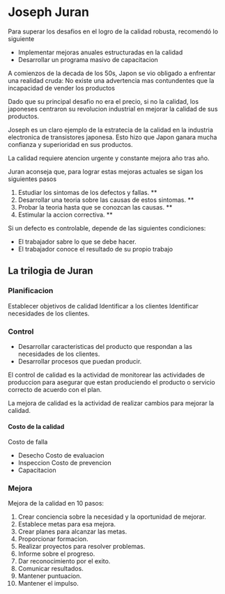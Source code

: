 # Joseph Juran

Para superar los desafios en el logro de la calidad robusta, recomendó lo siguiente

* Implementar mejoras anuales estructuradas en la calidad
* Desarrollar un programa masivo de capacitacion

A comienzos de la decada de los 50s, Japon se vio obligado a enfrentar una realidad cruda: No existe una advertencia mas contundentes que la incapacidad de vender los productos

Dado que su principal desafio no era el precio, si no la calidad, los japoneses centraron su revolucion industrial en mejorar la calidad de sus productos.

Joseph es un claro ejemplo de la estratecia de la calidad en la industria electronica de transistores japonesa. Esto hizo que Japon ganara mucha confianza y superioridad en sus productos.

La calidad requiere atencion urgente y constante mejora año tras año.

Juran aconseja que, para lograr estas mejoras actuales se sigan los siguientes pasos

1. Estudiar los sintomas de los defectos y fallas.
** 
2. Desarrollar una teoria sobre las causas de estos sintomas.
** 
3. Probar la teoria hasta que se conozcan las causas.
** 
4. Estimular la accion correctiva.
** 

Si un defecto es controlable,  depende de las siguientes condiciones:
* El trabajador sabre lo que se debe hacer.
* El trabajador conoce el resultado de su propio trabajo

## La trilogia de Juran

### Planificacion 

Establecer objetivos de calidad
Identificar a los clientes
Identificar necesidades de los clientes.

### Control

* Desarrollar caracteristicas del producto que respondan a las necesidades de los clientes.
* Desarrollar procesos que puedan producir.

El control de calidad es la actividad de monitorear las actividades de produccion para asegurar que estan produciendo el producto o servicio correcto de acuerdo con el plan.

La mejora de calidad es la actividad de realizar cambios para mejorar la calidad.

#### Costo de la calidad

Costo de falla
* Desecho
Costo de evaluacion
* Inspeccion
Costo de prevencion
* Capacitacion

### Mejora

Mejora de la calidad en 10 pasos:

1. Crear conciencia sobre la necesidad y la oportunidad de mejorar.
2. Establece metas para esa mejora.
3. Crear planes para alcanzar las metas.
4. Proporcionar formacion.
5. Realizar proyectos para resolver problemas.
6. Informe sobre el progreso.
7. Dar reconocimiento por el exito.
8. Comunicar resultados.
9. Mantener puntuacion.
10. Mantener el impulso.


